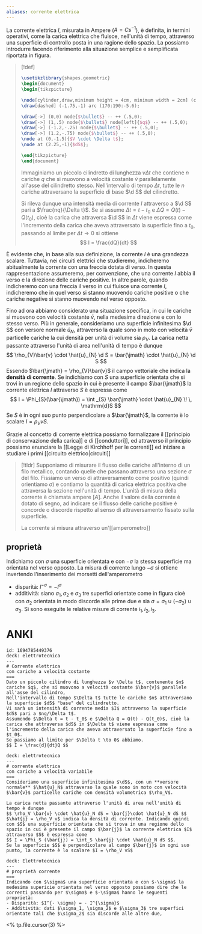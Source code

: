 ```yaml
---
aliases: corrente elettrica
---
```



La corrente elettrica $I$, misurata in Ampere ($A = Cs^{-1}$), è definita, in termini operativi, come la carica elettrica che fluisce, nell'unità di tempo, attraverso una superficie di controllo posta in una ragione dello spazio. La possiamo introdurre facendo riferimento alla situazione semplice e semplificata riportata in figura.

> [!def]
> ```tikz
> \usetikzlibrary{shapes.geometric}
> \begin{document}
> \begin{tikzpicture}
> 
> \node[cylinder,draw,minimum height = 4cm, minimum width = 2cm] (c) at (0,0){};
> \draw[dashed] (-1.75,-1) arc (170:190:-5.6);
> 
> \draw[->] (0,0) node{$\bullet$} -- ++ (.5,0);
> \draw[->] (1,.5) node{$\bullet$} node[left]{$q$} -- ++ (.5,0);
> \draw[->] (-1.2,-.25) node{$\bullet$} -- ++ (.5,0);
> \draw[->] (1.2,-.75) node{$\bullet$} -- ++ (.5,0);
> \node at (0,-1.5){$V \cdot \Delta t$};
> \node at (2.25,-1){$dS$};
> 
> \end{tikzpicture}
> \end{document}
> ```
> Immaginiamo un piccolo cilindretto di lunghezza $v\Delta t$ che contiene $n$ cariche $q$ che si muovono a velocità costante $\bar{v}$ parallelamente all'asse del cilindretto stesso. Nell'intervallo di tempo $\Delta t$, tutte le $n$ cariche attraversano la superficie di base $\d S$ del cilindretto.
> 
> Si rileva dunque una intensità media di corrente $I$ attraverso a $\d S$ pari a $\frac{nq}{\Delta t}$. Se si assume $\Delta t = t - t_{0}$ e $\Delta Q = Q(t) - Q(t_{0})$, cioè la carica che attraversa $\d S$ in $\Delta t$ viene espressa come l'incremento della carica che aveva attraversato la superficie fino a $t_{0}$, passando al limite per $\Delta t \to 0$ si ottiene
> $$ I = \frac{dQ}{dt}  $$

È evidente che, in base alla sua definizione, la corrente $I$ è una grandezza scalare. Tuttavia, nei circuiti elettrici che studieremo, indicheremo abitualmente la corrente con una freccia dotata di verso. In questa rappresentazione assumeremo, per convenzione, che una corrente $I$ abbia il verso e la direzione delle cariche positive. In altre parole, quando indicheremo con una freccia il verso in cui fluisce una corrente $I$, indicheremo che in quel verso si stanno muovendo cariche positive o che cariche negative si stanno muovendo nel verso opposto.

Fino ad ora abbiamo considerato una situazione specifica, in cui le cariche si muovono con velocità costante $\bar{v}$, nella medesima direzione e con lo stesso verso. Più in generale, consideriamo una superficie infinitesima $\d S$ con versore normale $\hat{u}_{N}$, attraverso la quale sono in moto con velocità $\bar{v}$ particelle cariche la cui densità per unità di volume sia $\rho_{V}$. La carica netta passante attraverso l'unità di area nell'unità di tempo è dunque
$$ \rho_{V}\bar{v} \cdot \hat{u}_{N} \d S = \bar{\jmath} \cdot \hat{u}_{N} \d S $$
Essendo $\bar{\jmath} = \rho_{V}\bar{v}$ il campo vettoriale che indica la **densità di corrente**. Se indichiamo con $S$ una superficie orientata che si trovi in un regione dello spazio in cui è presente il campo $\bar{\jmath}$ la corrente elettrica $I$ attraverso $S$ è espressa come
$$ I = \Phi_{S}(\bar{\jmath}) = \int _{S} \bar{\jmath} \cdot \hat{u}_{N} \! \, \mathrm{d}S  $$
Se $S$ è in ogni suo punto perpendicolare a $\bar{\jmath}$, la corrente è lo scalare $I = \rho_{V} vS$.

Grazie al concetto di corrente elettrica possiamo formalizzare il [[principio di conservazione della carica]] e di [[conduttori]], ed attraverso il principio possiamo enunciare la [[Legge di Kirchhoff per le correnti]] ed iniziare a studiare i primi [[circuito elettrico|circuiti]]


>[!tldr]
>Supponiamo di misurare il flusso delle cariche all'interno di un filo metallico, contando quelle che passano attraverso una sezione $\sigma$ del filo. Fissiamo un verso di attraversamento come positivo (quindi orientiamo $\sigma$) e contiamo la quantità di carica elettrica positiva che attraversa la sezione nell'unità di tempo. L'unità di misura della corrente è chiamata ampere $[A]$.
>Anche il valore della corrente è dotato di segno, ad indicare se il flusso delle cariche positive è concorde o discorde rispetto al senso di attraversamento fissato sulla superficie.
>
>La corrente si misura attraverso un'[[amperometro]]


## proprietà
Indichiamo con $\sigma$ una superficie orientata e con $-\sigma$ la stessa superficie ma orientata nel verso opposto.
La misura di corrente lungo $-\sigma$ si ottiene invertendo l'inserimento dei morsetti dell'amperometro
- disparità: $I^{-\sigma} = -I^{\sigma}$
- additività: siano $\sigma_{1}, \sigma_{2}$ e $\sigma_{3}$ tre superfici orientate come in figura cioè con $\sigma_{2}$ orientata in modo discorde alle prime due e sia $\sigma=\sigma_{1} \cup (-\sigma_{2}) \cup \sigma_{3}$. Si sono eseguite le relative misure di corrente $i_{1},i_{2},i_{3}$. 

# ANKI

```anki
id: 1694785449376
deck: elettrotecnica
---
# Corrente elettrica
con cariche a velocità costante
===
Dato un piccolo cilindro di lunghezza $v \Delta t$, contenente $n$ cariche $q$, che si muovono a velocità costante $\bar{v}$ parallele all'asse del cilindro,
Nell'intervallo di tempo $\Delta t$ tutte le cariche $n$ attraversano la superficie $dS$ "base" del cilindretto.
Vi sarà un intensità di corrente media $I$ attraverso la superficie $dS$ pari a $nq/\Delta t$.
Assumendo $\Delta t = t - t_0$ e $\Delta Q = Q(t) - Q(t_0)$, cioè la carica che attraversa $dS$ in $\Delta t$ viene espressa come l'incremento della carica che aveva attraversato la superficie fino a $t_0$.
Se passiamo al limite per $\Delta t \to 0$ abbiamo.
$$ I = \frac{d}{dt}Q $$
```


```anki
deck: elettrotecnica
---
# corrente elettrica
con cariche a velocità variabile
===
Consideriamo una superficie infinitesima $\dS$, con un **versore normale** $\hat{u}_N$ attraverso la quale sono in moto con velocità $\bar{v}$ particelle cariche con densità volumetrica $\rho_V$.

La carica netta passante attraverso l'unità di area nell'unità di tempo è dunque
$$ \rho_V \bar{v} \cdot \hat{u}_N dS = \bar{j}\cdot \hat{u}_N dS $$
$\hat{j} = \rho_V v$ indica la densità di corrente. Indicando quindi con $S$ una superficie orientata che si trova in una regione dello spazio in cui è presente il campo $\bar{j}$ la corrente elettrica $I$ attraverso $S$ è espressa come
$$ I = \Phi_S (\bar{j}) = \int_S \bar{j} \cdot \hat{u}_N dS $$.
Se la superficie $S$ è perpendicolare al campo $\bar{j}$ in ogni suo punto, la corrente è lo scalare $I = \rho_V vS$
```


```anki
deck: Elettrotecnica
---
# proprietà corrente
===
Indicando con $\sigma$ una superficie orientata e con $-\sigma$ la medesima supericie orientata nel verso opposto possiamo dire che le correnti passando per $\sigma$ e $-\sigma$ hanno le seguenti proprietà:
- Disparità: $I^{- \sigma} = - I^{\sigma}$
- Additività: dati $\sigma_1, \sigma_2$ e $\sigma_3$ tre superfici orientate tali che $\sigma_2$ sia discorde alle altre due, 
```
<% tp.file.cursor(3) %>